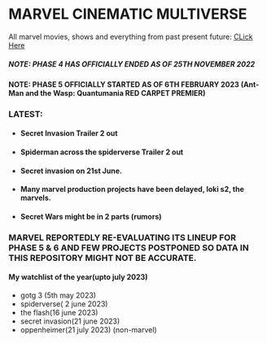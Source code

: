 # MARVEL CINEMATIC MULTIVERSE

All marvel movies, shows and everything from past present future: [CLick Here](https://github.com/gunjan1909/marvel/blob/main/MCU%20RESEARCH.md)

##### NOTE: PHASE 4 HAS OFFICIALLY ENDED AS OF 25TH NOVEMBER 2022

#### NOTE: PHASE 5 OFFICIALLY STARTED AS OF 6TH FEBRUARY 2023 (Ant-Man and the Wasp: Quantumania RED CARPET PREMIER)

### LATEST:

- #### Secret Invasion Trailer 2 out
- #### Spiderman across the spiderverse Trailer 2 out
- #### Secret invasion on 21st June.
- #### Many marvel production projects have been delayed, loki s2, the marvels.
- #### Secret Wars might be in 2 parts (rumors)

### MARVEL REPORTEDLY RE-EVALUATING ITS LINEUP FOR PHASE 5 & 6 AND FEW PROJECTS POSTPONED SO DATA IN THIS REPOSITORY MIGHT NOT BE ACCURATE.

#### My watchlist of the year(upto july 2023)

- gotg 3 (5th may 2023)
- spiderverse( 2 june 2023)
- the flash(16 june 2023)
- secret invasion(21 june 2023)
- oppenheimer(21 july 2023) (non-marvel)
